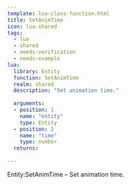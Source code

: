 ```yaml
---
template: lua-class-function.html
title: SetAnimTime
icon: lua-shared
tags:
  - lua
  - shared
  - needs-verification
  - needs-example
lua:
  library: Entity
  function: SetAnimTime
  realm: shared
  description: "Set animation time."
  
  arguments:
  - position: 1
    name: "entity"
    type: Entity
  - position: 2
    name: "time"
    type: number
  returns:
    
---
```


<div class="lua__search__keywords">
Entity:SetAnimTime &#x2013; Set animation time.
</div>

